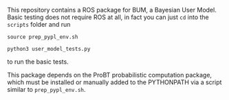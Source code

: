 This repository contains a ROS package for BUM, a Bayesian User Model. Basic testing does not require ROS at all, in fact you can just `cd` into the `scripts` folder and run 

```
source prep_pypl_env.sh

python3 user_model_tests.py
```

to run the basic tests.

This package depends on the ProBT probabilistic computation package, which must be installed or manually added to the PYTHONPATH via a script similar to `prep_pypl_env.sh`.